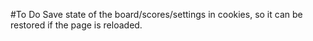 #To Do
Save state of the board/scores/settings in cookies,
so it can be restored if the page is reloaded.
